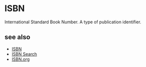 # ISBN

International Standard Book Number. A type of publication identifier.

## see also
- [ISBN](https://en.wikipedia.org/wiki/ISBN)
- [ISBN Search](https://isbnsearch.org/)
- [ISBN.org](https://www.isbn.org/)
